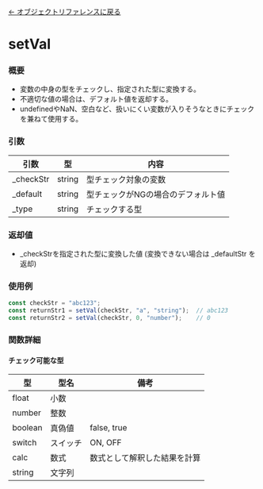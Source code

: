 [← オブジェクトリファレンスに戻る](ObjectReferenceIndex.html)  

# setVal

### 概要
- 変数の中身の型をチェックし、指定された型に変換する。
- 不適切な値の場合は、デフォルト値を返却する。
- undefinedやNaN、空白など、扱いにくい変数が入りそうなときにチェックを兼ねて使用する。

### 引数

|引数|型|内容|
|----|----|----|
|_checkStr|string|型チェック対象の変数|
|_default|string|型チェックがNGの場合のデフォルト値|
|_type|string|チェックする型|

### 返却値
- _checkStrを指定された型に変換した値 (変換できない場合は _defaultStr を返却)

### 使用例
```javascript
const checkStr = "abc123";
const returnStr1 = setVal(checkStr, "a", "string");  // abc123
const returnStr2 = setVal(checkStr, 0, "number");    // 0
```

### 関数詳細
#### チェック可能な型

|型|型名|備考|
|----|----|----|
|float|小数||
|number|整数||
|boolean|真偽値|false, true|
|switch|スイッチ|ON, OFF|
|calc|数式|数式として解釈した結果を計算|
|string|文字列||